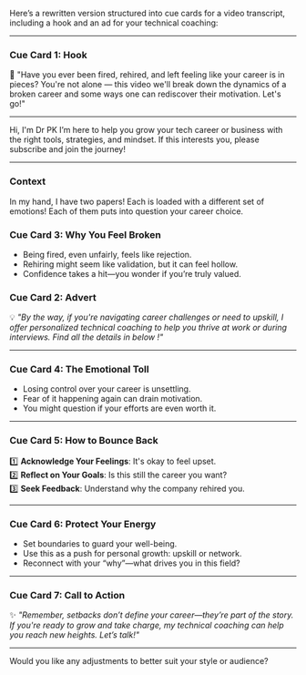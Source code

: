 Here’s a rewritten version structured into cue cards for a video transcript, including a hook and an ad for your technical coaching:

---

### Cue Card 1: **Hook**  
🎥 "Have you ever been fired, rehired, and left feeling like your career is in pieces? You're not alone — this video we'll break down the dynamics of a broken career and some ways one can rediscover their motivation. Let's go!"

---

Hi, I'm Dr PK
I’m here to help you grow your tech career or business with the right tools, strategies, and mindset. If this interests you, please subscribe and join the journey!

---

### Context
In my hand, I have two papers! 
Each is loaded with a different set of emotions!
Each of them puts into question your career choice. 

### Cue Card 3: **Why You Feel Broken**  
- Being fired, even unfairly, feels like rejection.  
- Rehiring might seem like validation, but it can feel hollow.  
- Confidence takes a hit—you wonder if you’re truly valued.

### Cue Card 2: **Advert**  
💡 *"By the way, if you're navigating career challenges or need to upskill, I offer personalized technical coaching to help you thrive at work or during interviews. 
Find all the details in below !"*

---

### Cue Card 4: **The Emotional Toll**  
- Losing control over your career is unsettling.  
- Fear of it happening again can drain motivation.  
- You might question if your efforts are even worth it.  

---

### Cue Card 5: **How to Bounce Back**  
1️⃣ **Acknowledge Your Feelings**: It's okay to feel upset.  
2️⃣ **Reflect on Your Goals**: Is this still the career you want?  
3️⃣ **Seek Feedback**: Understand why the company rehired you.

---

### Cue Card 6: **Protect Your Energy**  
- Set boundaries to guard your well-being.  
- Use this as a push for personal growth: upskill or network.  
- Reconnect with your “why”—what drives you in this field?

---

### Cue Card 7: **Call to Action**  
✨ *"Remember, setbacks don’t define your career—they’re part of the story. If you're ready to grow and take charge, my technical coaching can help you reach new heights. Let’s talk!"*

---

Would you like any adjustments to better suit your style or audience?
